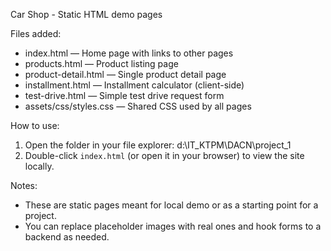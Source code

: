 Car Shop - Static HTML demo pages

Files added:
- index.html — Home page with links to other pages
- products.html — Product listing page
- product-detail.html — Single product detail page
- installment.html — Installment calculator (client-side)
- test-drive.html — Simple test drive request form
- assets/css/styles.css — Shared CSS used by all pages

How to use:
1. Open the folder in your file explorer: d:\IT_KTPM\DACN\project_1
2. Double-click `index.html` (or open it in your browser) to view the site locally.

Notes:
- These are static pages meant for local demo or as a starting point for a project.
- You can replace placeholder images with real ones and hook forms to a backend as needed.
